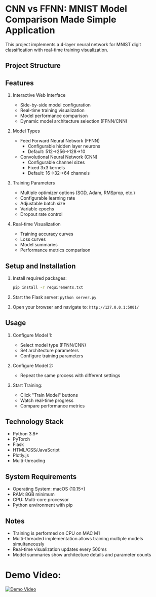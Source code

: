 # CNN vs FFNN: MNIST Model Comparison Made Simple Application

This project implements a 4-layer neural network for MNIST digit classification with real-time training visualization.

## Project Structure 

## Features

1. Interactive Web Interface
   - Side-by-side model configuration
   - Real-time training visualization
   - Model performance comparison
   - Dynamic model architecture selection (FFNN/CNN)

2. Model Types
   - Feed Forward Neural Network (FFNN)
     * Configurable hidden layer neurons
     * Default: 512->256->128->10
   - Convolutional Neural Network (CNN)
     * Configurable channel sizes
     * Fixed 3x3 kernels
     * Default: 16->32->64 channels

3. Training Parameters
   - Multiple optimizer options (SGD, Adam, RMSprop, etc.)
   - Configurable learning rate
   - Adjustable batch size
   - Variable epochs
   - Dropout rate control

4. Real-time Visualization
   - Training accuracy curves
   - Loss curves
   - Model summaries
   - Performance metrics comparison

## Setup and Installation

1. Install required packages:
   ```bash
   pip install -r requirements.txt
   ```

2. Start the Flask server:
```python server.py```


3. Open your browser and navigate to:
   ```http://127.0.0.1:5001/```


## Usage

1. Configure Model 1:
   - Select model type (FFNN/CNN)
   - Set architecture parameters
   - Configure training parameters

2. Configure Model 2:
   - Repeat the same process with different settings

3. Start Training:
   - Click "Train Model" buttons
   - Watch real-time progress
   - Compare performance metrics

## Technology Stack

- Python 3.8+
- PyTorch
- Flask
- HTML/CSS/JavaScript
- Plotly.js
- Multi-threading

## System Requirements

- Operating System: macOS (10.15+)
- RAM: 8GB minimum
- CPU: Multi-core processor
- Python environment with pip

## Notes

- Training is performed on CPU on MAC M1
- Multi-threaded implementation allows training multiple models simultaneously
- Real-time visualization updates every 500ms
- Model summaries show architecture details and parameter counts

# Demo Video:
[![Demo Video](https://img.youtube.com/vi/fD696FalGZk/0.jpg)](https://youtu.be/fD696FalGZk?list=PLqYDykjFMcnE6_MKqsWsrl_hsUkVxPTdP)
